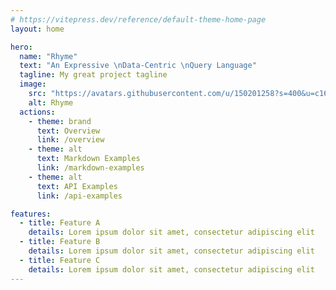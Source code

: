 ```yaml
---
# https://vitepress.dev/reference/default-theme-home-page
layout: home

hero:
  name: "Rhyme"
  text: "An Expressive \nData-Centric \nQuery Language"
  tagline: My great project tagline
  image: 
    src: "https://avatars.githubusercontent.com/u/150201258?s=400&u=c165a8a5fc98d1ddc149652fcdb818e4222f3094&v=4"
    alt: Rhyme
  actions:
    - theme: brand
      text: Overview
      link: /overview
    - theme: alt
      text: Markdown Examples
      link: /markdown-examples
    - theme: alt
      text: API Examples
      link: /api-examples

features:
  - title: Feature A
    details: Lorem ipsum dolor sit amet, consectetur adipiscing elit
  - title: Feature B
    details: Lorem ipsum dolor sit amet, consectetur adipiscing elit
  - title: Feature C
    details: Lorem ipsum dolor sit amet, consectetur adipiscing elit
---
```


